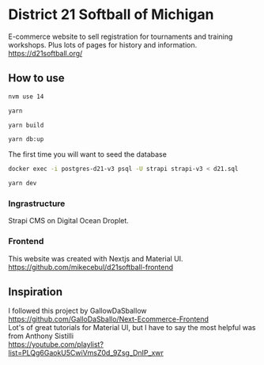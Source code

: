 # District 21 Softball of Michigan

E-commerce website to sell registration for tournaments and training workshops. Plus lots of pages for history and information.
https://d21softball.org/

## How to use

```bash
nvm use 14
```

```bash
yarn
```

```bash
yarn build
```

```bash
yarn db:up
```

The first time you will want to seed the database

```bash
docker exec -i postgres-d21-v3 psql -U strapi strapi-v3 < d21.sql
```

```bash
yarn dev
```

### Ingrastructure

Strapi CMS on Digital Ocean Droplet.

### Frontend

This website was created with Nextjs and Material UI. <br>
https://github.com/mikecebul/d21softball-frontend

## Inspiration

I followed this project by GallowDaSballow
https://github.com/GalloDaSballo/Next-Ecommerce-Frontend <br>
Lot's of great tutorials for Material UI, but I have to say the most helpful was from Anthony Sistilli <br>
https://youtube.com/playlist?list=PLQg6GaokU5CwiVmsZ0d_9Zsg_DnIP_xwr
